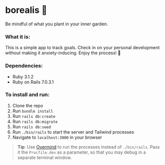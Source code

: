 # borealis 🌱

Be mindful of what you plant in your inner garden.

### What it is:
This is a simple app to track goals. Check in on your personal development without making it anxiety-inducing. Enjoy the process! 🙏

### Dependencies:
* Ruby 3.1.2
* Ruby on Rails 7.0.3.1

### To install and run:
1. Clone the repo
2. Run `bundle install`
3. Run `rails db:create`
4. Run `rails db:migrate`
5. Run `rails db:seed`
6. Run `./bin/rails` to start the server and Tailwind processes
7. Navigate to `localhost:3000` in your browser

> **Tip**: Use [Overmind](https://github.com/DarthSim/overmind) to run the processes instead of `./bin/rails`. Pass it the `Procfile.dev` as a parameter, so that you may debug in a separate terminal window.


<!---
To approach: 
* How to run the test suite
* Services (job queues, cache servers, search engines, etc.)
* Deployment instructions
* ...
--->
